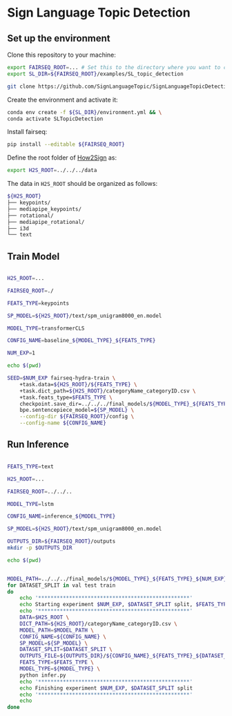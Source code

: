 # Sign Language Topic Detection

## Set up the environment

Clone this repository to your machine:
```bash
export FAIRSEQ_ROOT=... # Set this to the directory where you want to clone fairseq
export SL_DIR=${FAIRSEQ_ROOT}/examples/SL_topic_detection

git clone https://github.com/SignLanguageTopic/SignLanguageTopicDetection.git ${FAIRSEQ_ROOT}
```

Create the environment and activate it:
```bash
conda env create -f ${SL_DIR}/environment.yml && \
conda activate SLTopicDetection
```

Install fairseq:
```bash
pip install --editable ${FAIRSEQ_ROOT}
```

Define the root folder of [How2Sign](https://how2sign.github.io) as:
```bash
export H2S_ROOT=../../../data
```

The data in `H2S_ROOT` should be organized as follows:
```bash
${H2S_ROOT}
├── keypoints/
├── mediapipe_keypoints/
├── rotational/
├── mediapipe_rotational/
├── i3d
└── text
```

## Train Model

```bash

H2S_ROOT=...

FAIRSEQ_ROOT=./

FEATS_TYPE=keypoints

SP_MODEL=${H2S_ROOT}/text/spm_unigram8000_en.model

MODEL_TYPE=transformerCLS

CONFIG_NAME=baseline_${MODEL_TYPE}_${FEATS_TYPE}

NUM_EXP=1

echo $(pwd)

SEED=$NUM_EXP fairseq-hydra-train \
    +task.data=${H2S_ROOT}/${FEATS_TYPE} \
    +task.dict_path=${H2S_ROOT}/categoryName_categoryID.csv \
    +task.feats_type=$FEATS_TYPE \
    checkpoint.save_dir=../../../final_models/${MODEL_TYPE}_${FEATS_TYPE}_${NUM_EXP} \
    bpe.sentencepiece_model=${SP_MODEL} \
    --config-dir ${FAIRSEQ_ROOT}/config \
    --config-name ${CONFIG_NAME}

```


## Run Inference


```bash

FEATS_TYPE=text

H2S_ROOT=...

FAIRSEQ_ROOT=../../..

MODEL_TYPE=lstm

CONFIG_NAME=inference_${MODEL_TYPE}

SP_MODEL=${H2S_ROOT}/text/spm_unigram8000_en.model

OUTPUTS_DIR=${FAIRSEQ_ROOT}/outputs
mkdir -p $OUTPUTS_DIR

echo $(pwd)


MODEL_PATH=../../../final_models/${MODEL_TYPE}_${FEATS_TYPE}_${NUM_EXP}/checkpoint_best.pt
for DATASET_SPLIT in val test train
do
    echo '*************************************************'
    echo Starting experiment $NUM_EXP, $DATASET_SPLIT split, $FEATS_TYPE features
    echo '*************************************************'
    DATA=$H2S_ROOT \
    DICT_PATH=${H2S_ROOT}/categoryName_categoryID.csv \
    MODEL_PATH=$MODEL_PATH \
    CONFIG_NAME=${CONFIG_NAME} \
    SP_MODEL=${SP_MODEL} \
    DATASET_SPLIT=$DATASET_SPLIT \
    OUTPUTS_FILE=${OUTPUTS_DIR}/${CONFIG_NAME}_${FEATS_TYPE}_${DATASET_SPLIT}.pt \
    FEATS_TYPE=$FEATS_TYPE \
    MODEL_TYPE=${MODEL_TYPE} \
    python infer.py
    echo '*************************************************'
    echo Finishing experiment $NUM_EXP, $DATASET_SPLIT split
    echo '*************************************************'
    echo
done


```
